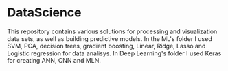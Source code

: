 # DataScience
This repository contains various solutions for processing and visualization data sets, as well as building predictive models. In the ML's folder I used SVM, PCA, decision trees, gradient boosting, Linear, Ridge, Lasso and Logistic regression for data analisys. In Deep Learning's folder I used Keras for creating ANN, CNN and MLN.
